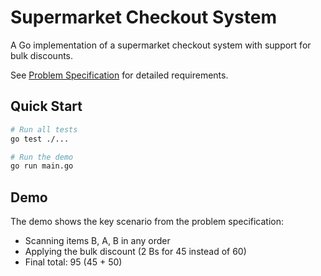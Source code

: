 # Supermarket Checkout System

A Go implementation of a supermarket checkout system with support for bulk discounts.

See [Problem Specification](ProblemSpecification.md) for detailed requirements.

## Quick Start

```bash
# Run all tests
go test ./...

# Run the demo
go run main.go
```

## Demo

The demo shows the key scenario from the problem specification:
- Scanning items B, A, B in any order
- Applying the bulk discount (2 Bs for 45 instead of 60)
- Final total: 95 (45 + 50)